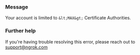 
### Message
Your account is limited to `&lt;MAX&gt;` Certificate Authorities.

### Further help
If you're having trouble resolving this error, please reach out to [support@ngrok.com](mailto:support@ngrok.com?subject=Help%20with%20ERR_NGROK_1954)

